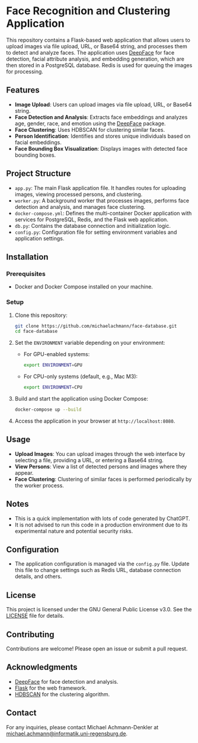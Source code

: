 # Face Recognition and Clustering Application

This repository contains a Flask-based web application that allows users to upload images via file upload, URL, or Base64 string, and processes them to detect and analyze faces. The application uses [DeepFace](https://github.com/serengil/deepface) for face detection, facial attribute analysis, and embedding generation, which are then stored in a PostgreSQL database. Redis is used for queuing the images for processing.

## Features

- **Image Upload**: Users can upload images via file upload, URL, or Base64 string.
- **Face Detection and Analysis**: Extracts face embeddings and analyzes age, gender, race, and emotion using the [DeepFace](https://github.com/serengil/deepface) package.
- **Face Clustering**: Uses HDBSCAN for clustering similar faces.
- **Person Identification**: Identifies and stores unique individuals based on facial embeddings.
- **Face Bounding Box Visualization**: Displays images with detected face bounding boxes.

## Project Structure

- `app.py`: The main Flask application file. It handles routes for uploading images, viewing processed persons, and clustering.
- `worker.py`: A background worker that processes images, performs face detection and analysis, and manages face clustering.
- `docker-compose.yml`: Defines the multi-container Docker application with services for PostgreSQL, Redis, and the Flask web application.
- `db.py`: Contains the database connection and initialization logic.
- `config.py`: Configuration file for setting environment variables and application settings.

## Installation

### Prerequisites

- Docker and Docker Compose installed on your machine.

### Setup

1. Clone this repository:
    ```bash
    git clone https://github.com/michaelachmann/face-database.git
    cd face-database
    ```

2. Set the `ENVIRONMENT` variable depending on your environment:

    - For GPU-enabled systems:
        ```bash
        export ENVIRONMENT=GPU
        ```

    - For CPU-only systems (default, e.g., Mac M3):
        ```bash
        export ENVIRONMENT=CPU
        ```

3. Build and start the application using Docker Compose:
    ```bash
    docker-compose up --build
    ```

4. Access the application in your browser at `http://localhost:8080`.

## Usage

- **Upload Images**: You can upload images through the web interface by selecting a file, providing a URL, or entering a Base64 string.
- **View Persons**: View a list of detected persons and images where they appear.
- **Face Clustering**: Clustering of similar faces is performed periodically by the worker process.

## Notes

- This is a quick implementation with lots of code generated by ChatGPT.
- It is not advised to run this code in a production environment due to its experimental nature and potential security risks.

## Configuration

- The application configuration is managed via the `config.py` file. Update this file to change settings such as Redis URL, database connection details, and others.

## License

This project is licensed under the GNU General Public License v3.0. See the [LICENSE](LICENSE) file for details.

## Contributing

Contributions are welcome! Please open an issue or submit a pull request.

## Acknowledgments

- [DeepFace](https://github.com/serengil/deepface) for face detection and analysis.
- [Flask](https://flask.palletsprojects.com/) for the web framework.
- [HDBSCAN](https://hdbscan.readthedocs.io/) for the clustering algorithm.

## Contact

For any inquiries, please contact Michael Achmann-Denkler at [michael.achmann@informatik.uni-regensburg.de](mailto:michael.achmann@informatik.uni-regensburg.de).
